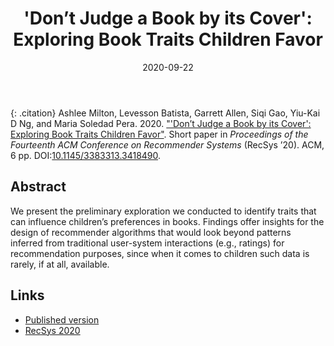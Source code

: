 ﻿---
title: "'Don’t Judge a Book by its Cover': Exploring Book Traits Children Favor"
date: 2020-09-22
project: ir-kids
type: paper
doi: 10.1145/3383313.3418490
---

{: .citation}
Ashlee Milton, Levesson Batista, Garrett Allen, Siqi Gao, Yiu-Kai D Ng, and Maria Soledad Pera. 2020. ["'Don’t Judge a Book by its Cover': Exploring Book Traits Children Favor"](#). Short paper in <cite>Proceedings of the Fourteenth ACM Conference on Recommender Systems</cite> (RecSys ’20). ACM, 6 pp. DOI:[10.1145/3383313.3418490](https://doi.org/10.1145/3383313.3418490).

## Abstract

We present the preliminary exploration we conducted to identify traits that can influence children’s preferences in books. Findings offer insights for the design of recommender algorithms that would look beyond patterns inferred from traditional user-system interactions (e.g., ratings) for recommendation purposes, since when it comes to children such data is rarely, if at all, available.

## Links

* [Published version](https://dl.acm.org/doi/10.1145/3383313.3418490)
* [RecSys 2020](https://recsys.acm.org/recsys20/)